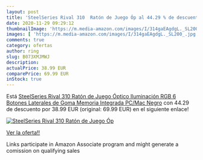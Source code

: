 ```yaml
---
layout: post
title: 'SteelSeries Rival 310  Ratón de Juego Óp al 44.29 % de descuento'
date: 2020-11-29 09:29:12
thumbnailImage: 'https://m.media-amazon.com/images/I/314gaEAgdgL._SL200_.jpg'
images: [ 'https://m.media-amazon.com/images/I/314gaEAgdgL._SL200_.jpg' ]
comments: true
category: ofertas
author: ring
slug: B073XMJMWJ
description:
actualPrice: 38.99 EUR
comparePrice: 69.99 EUR
inStock: true
---
```


Está [SteelSeries Rival 310  Ratón de Juego Óptico  Iluminación RGB  6 Botones  Laterales de Goma  Memoria Integrada  PC/Mac  Negro](https://www.amazon.es/dp/B073XMJMWJ/?tag=tolees-21) con 44.29 de descuento por 38.99 EUR (original: 69.99 EUR) en el siguiente enlace!

[![SteelSeries Rival 310  Ratón de Juego Óp](https://m.media-amazon.com/images/I/314gaEAgdgL._SL200_.jpg)](https://www.amazon.es/dp/B073XMJMWJ/?tag=tolees-21)

[Ver la oferta!!](https://www.amazon.es/dp/B073XMJMWJ/?tag=tolees-21)

Links participate in Amazon Associate program and might generate a comission on qualifying sales


